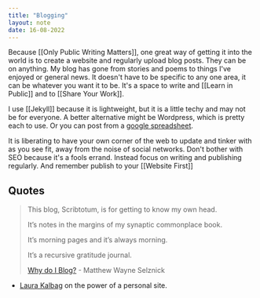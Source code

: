 ```yaml
---
title: "Blogging"
layout: note
date: 16-08-2022
---
```


Because [[Only Public Writing Matters]], one great way of getting it into the world is to create a website and regularly upload blog posts. They can be on anything. My blog has gone from stories and poems to things I've enjoyed or general news. It doesn't have to be specific to any one area, it can be whatever you want it to be. It's a space to write and [[Learn in Public]] and to [[Share Your  Work]].

I use [[Jekyll]] because it is lightweight, but it is a little techy and may not be for everyone. A better alternative might be Wordpress, which is pretty each to use. Or you can post from a <a href="https://sheet-posting.glitch.me/" >google spreadsheet</a>.

It is liberating to have your own corner of the web to update and tinker with as you see fit, away from the noise of social networks. Don't bother with SEO because it's a fools errand. Instead focus on writing and publishing regularly. And remember publish to your [[Website First]]

## Quotes

> This blog, Scribtotum, is for getting to know my own head.
>
> It’s notes in the margins of my synaptic commonplace book.
>
> It’s morning pages and it’s always morning.
>
> It’s a recursive gratitude journal.
> 
> <a href="https://www.mattselznick.com/why-you-should-blog"> Why do I Blog?</a> - Matthew Wayne Selznick
>
-   <a href="https://24ways.org/2019/its-time-to-get-personal/" >Laura Kalbag</a> on the power of a personal site.
